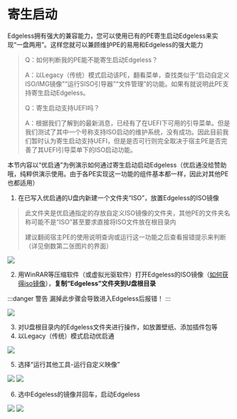 # 寄生启动
Edgeless拥有强大的兼容能力，您可以使用已有的PE寄生启动Edgeless来实现“一盘两用”。这样您就可以兼顾维护PE的易用和Edgeless的强大能力

>Q：如何判断我的PE能不能寄生启动Edgeless？
>
>A：以Legacy（传统）模式启动该PE，翻看菜单，查找类似于“启动自定义ISO/IMG镜像”“运行SISO引导器”“文件管理”的功能。如果有就说明此PE支持寄生启动Edgeless。
>
>Q：寄生启动支持UEFI吗？
>
>A：根据我们了解到的最新消息，已经有了在UEFI下可用的引导菜单。但是我们测试了其中一个号称支持ISO启动的维护系统，没有成功。因此目前我们暂时认为寄生启动支持UEFI，但是是否可行则完全取决于宿主PE是否完善了其UEFI引导菜单下的ISO启动功能。

本节内容以“优启通”为例演示如何通过寄生启动启动Edgeless（优启通没给赞助哦，纯粹供演示使用。由于各PE实现这一功能的组件基本都一样，因此对其他PE也都适用）

1. 在已写入优启通的U盘内新建一个文件夹“ISO”，放置Edgeless的ISO镜像
>此文件夹是优启通指定的存放自定义ISO镜像的文件夹，其他PE的文件夹名称可能不是“ISO”甚至要求直接将ISO文件放在根目录内
>
>建议翻阅宿主PE的使用说明查询或运行这一功能之后查看报错提示来判断（详见倒数第二张图片的界面）

![](https://pineapple.edgeless.top/picbed/wiki/images/picture3_1561399745392.png)

2. 用WinRAR等压缩软件（或虚拟光驱软件）打开Edgeless的ISO镜像（[如何获得iso镜像](../faq/getiso.md)），**复制“Edgeless”文件夹到U盘根目录**


:::danger 警告
漏掉此步骤会导致进入Edgeless后报错！
:::

![](https://pineapple.edgeless.top/picbed/wiki/images/picture2_1561399806990.png)


3. 对U盘根目录内的Edgeless文件夹进行操作，如放置壁纸、添加插件包等
2. 以Legacy（传统）模式启动优启通

![](https://pineapple.edgeless.top/picbed/wiki/images/IMG_20190625_014946_1561400365782.jpg)

5. 选择“运行其他工具-运行自定义映像”

![](https://pineapple.edgeless.top/picbed/wiki/images/IMG_20190625_014955.jpg)
![](https://pineapple.edgeless.top/picbed/wiki/images/IMG_20190625_015003.jpg)

6. 选中Edgeless的镜像并回车，启动Edgeless

![](https://pineapple.edgeless.top/picbed/wiki/images/IMG_20190625_015012.jpg)
![](https://pineapple.edgeless.top/picbed/wiki/images/IMG_20190625_015055.jpg)